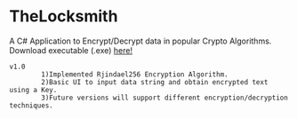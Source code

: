# TheLocksmith

A C# Application to Encrypt/Decrypt data in popular Crypto Algorithms.
Download executable (.exe) [here!](https://github.com/deveshyngle/TheLocksmith/releases)

    v1.0
            1)Implemented Rjindael256 Encryption Algorithm.
            2)Basic UI to input data string and obtain encrypted text using a Key.
            3)Future versions will support different encryption/decryption techniques.
    
